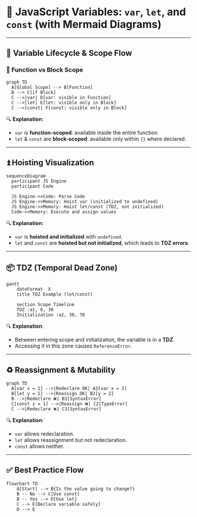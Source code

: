 # 📘 JavaScript Variables: `var`, `let`, and `const` (with Mermaid Diagrams)

---

## 🔁 Variable Lifecycle & Scope Flow

### 🔹 Function vs Block Scope

```mermaid
graph TD
  A[Global Scope] --> B[Function]
  B --> C[if Block]
  C -->|var| D[var: visible in Function]
  C -->|let| E[let: visible only in Block]
  C -->|const| F[const: visible only in Block]
```

🔍 **Explanation**:

* `var` is **function-scoped**: available inside the entire function.
* `let` & `const` are **block-scoped**: available only within `{}` where declared.

---

## ⏫ Hoisting Visualization

```mermaid
sequenceDiagram
  participant JS Engine
  participant Code

  JS Engine->>Code: Parse Code
  JS Engine->>Memory: Hoist var (initialized to undefined)
  JS Engine->>Memory: Hoist let/const (TDZ, not initialized)
  Code->>Memory: Execute and assign values
```

🔍 **Explanation**:

* `var` is **hoisted and initialized** with `undefined`.
* `let` and `const` are **hoisted but not initialized**, which leads to **TDZ errors**.

---

## 📦 TDZ (Temporal Dead Zone)

```mermaid
gantt
    dateFormat  X
    title TDZ Example (let/const)

    section Scope Timeline
    TDZ :a1, 0, 30
    Initialization :a2, 30, 70
```

🔍 **Explanation**:

* Between entering scope and initialization, the variable is in a **TDZ**.
* Accessing it in this zone causes `ReferenceError`.

---

## ♻️ Reassignment & Mutability

```mermaid
graph TD
  A[var x = 1] -->|Redeclare OK| A2[var x = 2]
  B[let y = 1] -->|Reassign OK| B2[y = 2]
  B -->|Redeclare ❌| B3[SyntaxError]
  C[const z = 1] -->|Reassign ❌| C2[TypeError]
  C -->|Redeclare ❌| C3[SyntaxError]
```

🔍 **Explanation**:

* `var` allows redeclaration.
* `let` allows reassignment but not redeclaration.
* `const` allows neither.

---

## ✅ Best Practice Flow

```mermaid
flowchart TD
    A[Start] --> B{Is the value going to change?}
    B -- No --> C[Use const]
    B -- Yes --> D[Use let]
    C --> E[Declare variable safely]
    D --> E
```
